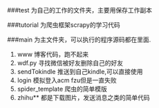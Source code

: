  
###test 为自己的工作的文件夹，主要用保存工作副本


###tutorial 为爬虫框架scrapy的学习代码


###main 为主文件夹，可以执行的程序源码都在里面.
 1. www     博客代码，跑不起来
 2. wdf.py  寻找微信被好友删除自己的好友
 3. sendTokindle 推送到自己kindle,可以直接使用
 4. login   模拟登入acm fzu但是一直失败
 5. spider_template 爬虫的简单模版
 6. zhihu** 都是下载图片，发送消息之类的简单代码